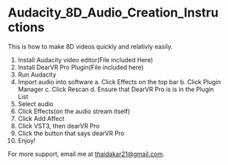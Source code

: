 # Audacity_8D_Audio_Creation_Instructions

This is how to make 8D videos quickly and relativly easily.

1. Install Audacity video editor(File included Here)
2. Install DearVR Pro Plugin(File included here)
3. Run Audacity
4. Import audio into software
  a. Click Effects on the top bar
  b. Click Plugin Manager
  c. Click Rescan
  d. Ensure that DearVR Pro is is in the Plugin List
6. Select audio
7. Click Effects(on the audio stream itself)
8. Click Add Affect
9. Click VST3, then dearVR Pro
10. Click the button that says dearVR Pro
11. Enjoy!

For more support, email me at thaidakar21@gmail.com.
